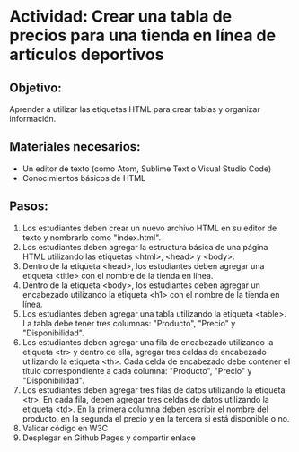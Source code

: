 # Actividad: Crear una tabla de precios para una tienda en línea de artículos deportivos

## Objetivo: 
Aprender a utilizar las etiquetas HTML para crear tablas y organizar información.

## Materiales necesarios:

- Un editor de texto (como Atom, Sublime Text o Visual Studio Code)
- Conocimientos básicos de HTML

## Pasos:

1. Los estudiantes deben crear un nuevo archivo HTML en su editor de texto y nombrarlo como "index.html".
2. Los estudiantes deben agregar la estructura básica de una página HTML utilizando las etiquetas &lt;html&gt;, &lt;head&gt; y &lt;body&gt;.
3. Dentro de la etiqueta &lt;head&gt;, los estudiantes deben agregar una etiqueta &lt;title&gt; con el nombre de la tienda en línea.
4. Dentro de la etiqueta &lt;body&gt;, los estudiantes deben agregar un encabezado utilizando la etiqueta &lt;h1&gt; con el nombre de la tienda en línea.
5. Los estudiantes deben agregar una tabla utilizando la etiqueta &lt;table&gt;. La tabla debe tener tres columnas: "Producto", "Precio" y "Disponibilidad".
6. Los estudiantes deben agregar una fila de encabezado utilizando la etiqueta &lt;tr&gt; y dentro de ella, agregar tres celdas de encabezado utilizando la etiqueta &lt;th&gt;. Cada celda de encabezado debe contener el título correspondiente a cada columna: "Producto", "Precio" y "Disponibilidad".
7. Los estudiantes deben agregar tres filas de datos utilizando la etiqueta &lt;tr&gt;. En cada fila, deben agregar tres celdas de datos utilizando la etiqueta &lt;td&gt;. En la primera columna deben escribir el nombre del producto, en la segunda el precio y en la tercera si está disponible o no.
8. Validar código en W3C 
9. Desplegar en Github Pages y compartir enlace 